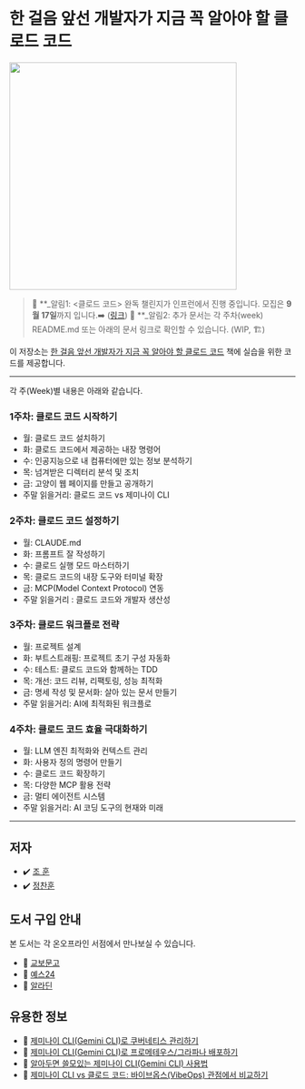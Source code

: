 # 한 걸음 앞선 개발자가 지금 꼭 알아야 할 클로드 코드 
<a href="https://product.kyobobook.co.kr/detail/S000217402731">
<img src="https://contents.kyobobook.co.kr/sih/fit-in/458x0/pdt/9791140715725.jpg" width="400">
</a>
</br>

> 🔔 **_알림1: <클로드 코드> 완독 챌린지가 인프런에서 진행 중입니다. 모집은 **9월 17일**까지 입니다.➡️ ([링크](https://www.inflearn.com/challenge/4%EC%A3%BC-%EA%B3%BC%EC%A0%95-%ED%95%9C-%EA%B1%B8%EC%9D%8C-%EC%95%9E%EC%84%A0-%EA%B0%9C%EB%B0%9C%EC%9E%90%EB%A5%BC-%EC%9C%84))
> 🔔 **_알림2: 추가 문서는 각 주차(week) README.md 또는 아래의 문서 링크로 확인할 수 있습니다. (WIP, 🏗️) 

이 저장소는 [한 걸음 앞선 개발자가 지금 꼭 알아야  할 클로드  코드](https://www.yes24.com/product/goods/152379887) 책에 실습을 위한 코드를 제공합니다.

---

각 주(Week)별 내용은 아래와 같습니다.

### 1주차: 클로드  코드 시작하기  
  - 월: 클로드 코드 설치하기 
  - 화: 클로드 코드에서 제공하는 내장 명령어 
  - 수: 인공지능으로 내 컴퓨터에만 있는 정보 분석하기
  - 목: 넘겨받은 디렉터리 분석 및 조치  
  - 금: 고양이 웹 페이지를 만들고 공개하기 
  - 주말 읽을거리: 클로드 코드 vs 제미나이 CLI 

### 2주차: 클로드 코드 설정하기
  - 월: CLAUDE.md  
  - 화: 프롬프트 잘 작성하기  
  - 수: 클로드 실행 모드 마스터하기 
  - 목: 클로드 코드의 내장 도구와 터미널 확장
  - 금: MCP(Model Context Protocol) 연동 
  - 주말 읽을거리 : 클로드 코드와 개발자 생산성 

### 3주차: 클로드 워크플로 전략 
  - 월: 프로젝트 설계 
  - 화: 부트스트래핑: 프로젝트 초기 구성 자동화
  - 수: 테스트: 클로드 코드와 함께하는 TDD 
  - 목: 개선: 코드 리뷰, 리팩토링, 성능 최적화 
  - 금: 명세 작성 및 문서화: 살아 있는 문서 만들기 
  - 주말 읽을거리: AI에 최적화된 워크플로 

### 4주차: 클로드 코드 효율 극대화하기
  - 월: LLM 엔진 최적화와 컨텍스트 관리 
  - 화: 사용자 정의 명령어 만들기
  - 수: 클로드 코드 확장하기 
  - 목: 다양한 MCP 활용 전략 
  - 금: 멀티 에이전트 시스템 
  - 주말 읽을거리: AI 코딩 도구의 현재와 미래

---

## 저자
- ✔️   [조 훈](https://github.com/sysnet4admin)
- ✔️   [정찬훈](https://github.com/keyolk)

## 도서 구입 안내
본 도서는 각 온오프라인 서점에서 만나보실 수 있습니다.
- 📍  [교보문고](https://gilbut.co/c/25087705fh)
- 📍  [예스24](https://gilbut.co/c/25089736aH)
- 📍  [알라딘](https://gilbut.co/c/25082385Mq)

## 유용한 정보
-  📜 [제미나이 CLI(Gemini CLI)로 쿠버네티스 관리하기](https://yozm.wishket.com/magazine/detail/3228/)
-  📜 [제미나이 CLI(Gemini CLI)로 프로메테우스/그라파나 배포하기](https://yozm.wishket.com/magazine/detail/3239/)
-  📜 [알아두면 쓸모있는 제미나이 CLI(Gemini CLI) 사용법](https://yozm.wishket.com/magazine/detail/3259/)
-  📜 [제미나이 CLI vs 클로드 코드: 바이브옵스(VibeOps) 관점에서 비교하기](https://yozm.wishket.com/magazine/detail/3334/)


